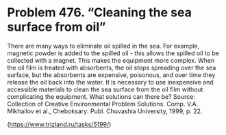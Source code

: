 # Problem 476. “Cleaning the sea surface from oil”

There are many ways to eliminate oil spilled in the sea. For example, magnetic powder is added to the spilled oil - this allows the spilled oil to be collected with a magnet. This makes the equipment more complex. When the oil film is treated with absorbents, the oil stops spreading over the sea surface, but the absorbents are expensive, poisonous, and over time they release the oil back into the water. It is necessary to use inexpensive and accessible materials to clean the sea surface from the oil film without complicating the equipment. What solutions can there be? Source: Collection of Creative Environmental Problem Solutions. Comp. V.A. Mikhailov et al., Cheboksary: ​​Publ. Chuvashia University, 1999, p. 22.

(https://www.trizland.ru/tasks/5199/)